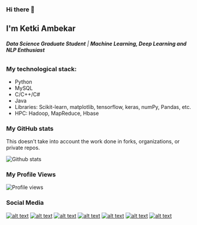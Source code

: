 ### Hi there 👋

## I'm Ketki Ambekar
###### ***Data Science Graduate Student*** | ***Machine Learning, Deep Learning and NLP Enthusiast***

### My technological stack:

* Python
* MySQL
* C/C++/C#
* Java
* Libraries: Scikit-learn, matplotlib, tensorflow, keras, numPy, Pandas, etc. 
* HPC: Hadoop, MapReduce, Hbase

### My GitHub stats

This doesn't take into account the work done in forks, organizations, or private repos.

![Github stats](https://github-readme-stats.vercel.app/api?username=ketkiambekar&theme=vue&show_icons=true)

### My Profile Views
![Profile views](https://gpvc.arturio.dev/ketkiambekar)


### Social Media

[![alt text][1.1]][1]
[![alt text][2.1]][2]
[![alt text][3.1]][3]
[![alt text][4.1]][4]
[![alt text][5.1]][5]
[![alt text][6.1]][6]
[![alt text][7.1]][7]


<!-- links to social media icons -->
<!-- no need to change these -->

<!-- icons with padding -->

[1.1]: https://i.ibb.co/QjNThwW/facebook-f-brands-2.png{:target="_blank"} (Facebook)
[2.1]: https://i.ibb.co/JKd14fM/twitter-brands-1.png{:target="_blank"} (Twitter)
[3.1]: https://i.ibb.co/tYKWHYk/linkedin-brands-1.png{:target="_blank"} (Linkedin)
[4.1]: https://i.ibb.co/c2mvx6q/link-solid-1.png{:target="_blank"} (Website)
[5.1]: https://i.ibb.co/ynzByWR/envelope-solid-1.png{:target="_blank"} (Email)
[6.1]: https://i.ibb.co/bsN2wYd/dev-brands-1.png{:target="_blank"} (Dev)
[7.1]: https://i.ibb.co/wsc4spM/github-brands-1.png{:target="_blank"} (Github)



<!-- links to your social media accounts -->
<!-- update these accordingly -->

[1]: https://www.facebook.com/bend.it.like.ketki/
[2]: http://www.twitter.com/benditlikeketki
[3]: https://www.linkedin.com/in/ketki-ambekar/
[4]: https://ketkiambekar.com/
[5]: mailto:ambekar.ketki@gmail.com
[6]: https://dev.to/ketkiambekar
[7]: http://www.github.com/ketkiambekar
